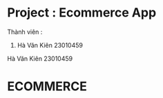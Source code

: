 # Project : Ecommerce App


Thành viên :


1. Hà Văn Kiên 23010459


Hà Văn Kiên 23010459

# ECOMMERCE
